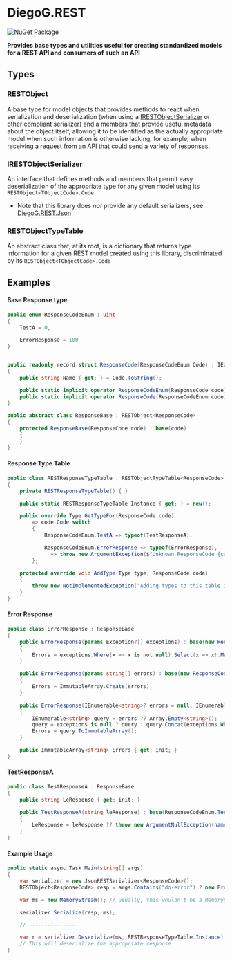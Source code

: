 # DiegoG.REST

[![NuGet Package](https://img.shields.io/badge/NuGet-v1.0.1-blue)](https://www.nuget.org/packages/DiegoG.REST.Core)

**Provides base types and utilities useful for creating standardized models for a REST API and consumers of such an API**

## Types
### RESTObject
A base type for model objects that provides methods to react when serialization and deserialization (when using a [IRESTObjectSerializer](#IRESTObjectSerializer) or other compliant serializer) and a members that provide useful metadata about the object itself, allowing it to be identified as the actually appropriate model when such information is otherwise lacking, for example, when receiving a request from an API that could send a variety of responses.

### IRESTObjectSerializer
An interface that defines methods and members that permit easy deserialization of the appropriate type for any given model using its `RESTObject<TObjectCode>.Code`
- Note that this library does *not* provide any default serializers, see [DiegoG.REST.Json](https://www.nuget.org/packages/DiegoG.REST.Json)

### RESTObjectTypeTable
An abstract class that, at its root, is a dictionary that returns type information for a given REST model created using this library, discriminated by its `RESTObject<TObjectCode>.Code`

## Examples

#### Base Response type
```C#
public enum ResponseCodeEnum : uint
{
    TestA = 0,

    ErrorResponse = 100
}


public readonly record struct ResponseCode(ResponseCodeEnum Code) : IEquatable<ResponseCode>
{
    public string Name { get; } = Code.ToString();

    public static implicit operator ResponseCodeEnum(ResponseCode code) => code.Code;
    public static implicit operator ResponseCode(ResponseCodeEnum code) => new(code);
}

public abstract class ResponseBase : RESTObject<ResponseCode>
{
    protected ResponseBase(ResponseCode code) : base(code)
    {
    }
}
```

#### Response Type Table
```C#
public class RESTResponseTypeTable : RESTObjectTypeTable<ResponseCode>
{
    private RESTResponseTypeTable() { }

    public static RESTResponseTypeTable Instance { get; } = new();

    public override Type GetTypeFor(ResponseCode code)
        => code.Code switch
        {
            ResponseCodeEnum.TestA => typeof(TestResponseA),

            ResponseCodeEnum.ErrorResponse => typeof(ErrorResponse),
            _ => throw new ArgumentException($"Unknown ResponseCode {code.Code}"),
        };

    protected override void AddType(Type type, ResponseCode code)
    {
        throw new NotImplementedException("Adding types to this table is not supported");
    }
}
```

#### Error Response
```C#
public class ErrorResponse : ResponseBase
{
    public ErrorResponse(params Exception?[] exceptions) : base(new ResponseCode(ResponseCodeEnum.ErrorResponse))
    {
        Errors = exceptions.Where(x => x is not null).Select(x => x!.Message).ToImmutableArray();
    }

    public ErrorResponse(params string[] errors) : base(new ResponseCode(ResponseCodeEnum.ErrorResponse))
    {
        Errors = ImmutableArray.Create(errors);
    }

    public ErrorResponse(IEnumerable<string>? errors = null, IEnumerable<Exception>? exceptions = null) : base(new ResponseCode(ResponseCodeEnum.ErrorResponse))
    {
        IEnumerable<string> query = errors ?? Array.Empty<string>();
        query = exceptions is null ? query : query.Concat(exceptions.Where(x => x is not null).Select(x => x.Message));
        Errors = query.ToImmutableArray();
    }

    public ImmutableArray<string> Errors { get; init; }
}
```

#### TestResponseA
```C#
public class TestResponseA : ResponseBase
{
    public string LeResponse { get; init; }

    public TestResponseA(string leResponse) : base(ResponseCodeEnum.TestA)
    {
        LeResponse = leResponse ?? throw new ArgumentNullException(nameof(leResponse));
    }
}
```

#### Example Usage
```C#
public static async Task Main(string[] args)
{
    var serializer = new JsonRESTSerializer<ResponseCode>();
    RESTObject<ResponseCode> resp = args.Contains("do-error") ? new ErrorResponse("My bad", "Whoops") : new TestResponseA("Superb!");

    var ms = new MemoryStream(); // usually, this wouldn't be a MemoryStream

    serializer.Serialize(resp, ms);

    // ---------------

    var r = serializer.Deserialize(ms, RESTResponseTypeTable.Instance);
    // This will deserialize the appropriate response
}
```